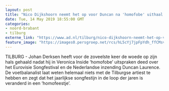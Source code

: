 ```yaml
---
layout: post
title: "Nico Dijkshoorn neemt het op voor Duncan na 'homofobe' uithaal van Johan Derksen: ‘Houd daarmee op!’"
date: Tue, 14 May 2019 18:55:00 GMT
categories: 
- noord-brabant 
- tilburg 
externe_link: "https://www.ad.nl/tilburg/nico-dijkshoorn-neemt-het-op-voor-duncan-na-homofobe-uithaal-van-johan-derksen-houd-daarmee-op~a7449dd9/"
feature_image: "https://images0.persgroep.net/rcs/hL5cYj7jpFpYdh_ffCMsvMtB5Zk/diocontent/63125603/_fitwidth/400/?appId=21791a8992982cd8da851550a453bd7f&quality=0.7"
---
```


TILBURG - Johan Derksen heeft voor de zoveelste keer de woede op zijn hals gehaald nadat hij in Veronica Inside ‘homofobe’ uitspraken deed over het Eurovisie Songfestival en de Nederlandse inzending Duncan Laurence. De voetbalanalist laat weten helemaal niets met de Tilburgse artiest te hebben en zegt dat het jaarlijkse songfestijn in de loop der jaren is veranderd in een ‘homofeestje’.
